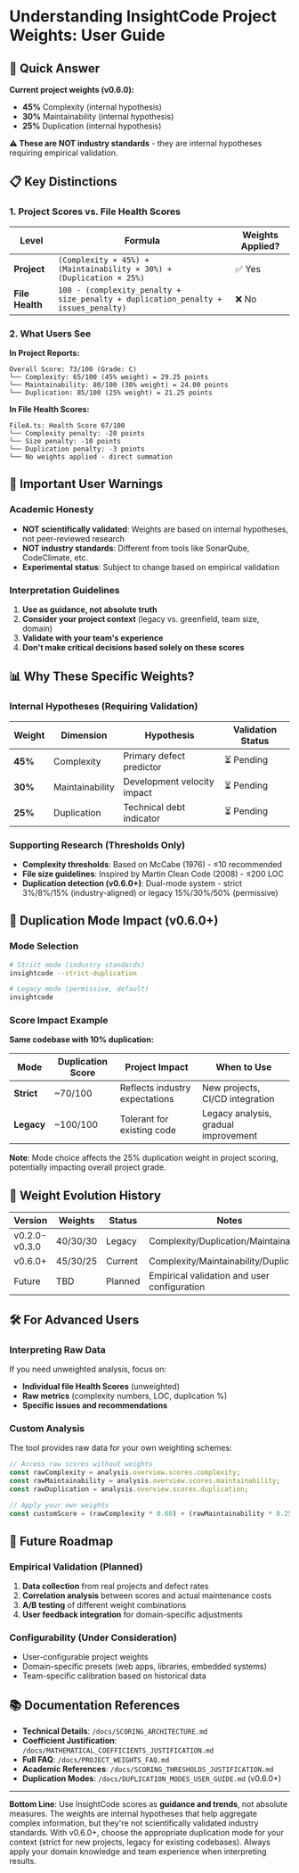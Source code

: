 # Understanding InsightCode Project Weights: User Guide

## 🎯 Quick Answer

**Current project weights (v0.6.0):**
- **45%** Complexity (internal hypothesis)
- **30%** Maintainability (internal hypothesis) 
- **25%** Duplication (internal hypothesis)

**⚠️ These are NOT industry standards** - they are internal hypotheses requiring empirical validation.

## 📋 Key Distinctions

### 1. Project Scores vs. File Health Scores

| Level | Formula | Weights Applied? |
|-------|---------|------------------|
| **Project** | `(Complexity × 45%) + (Maintainability × 30%) + (Duplication × 25%)` | ✅ Yes |
| **File Health** | `100 - (complexity_penalty + size_penalty + duplication_penalty + issues_penalty)` | ❌ No |

### 2. What Users See

**In Project Reports:**
```
Overall Score: 73/100 (Grade: C)
└── Complexity: 65/100 (45% weight) = 29.25 points
└── Maintainability: 80/100 (30% weight) = 24.00 points  
└── Duplication: 85/100 (25% weight) = 21.25 points
```

**In File Health Scores:**
```
FileA.ts: Health Score 67/100
└── Complexity penalty: -20 points
└── Size penalty: -10 points
└── Duplication penalty: -3 points
└── No weights applied - direct summation
```

## 🚨 Important User Warnings

### Academic Honesty
- **NOT scientifically validated**: Weights are based on internal hypotheses, not peer-reviewed research
- **NOT industry standards**: Different from tools like SonarQube, CodeClimate, etc.
- **Experimental status**: Subject to change based on empirical validation

### Interpretation Guidelines
1. **Use as guidance, not absolute truth**
2. **Consider your project context** (legacy vs. greenfield, team size, domain)
3. **Validate with your team's experience**
4. **Don't make critical decisions based solely on these scores**

## 📊 Why These Specific Weights?

### Internal Hypotheses (Requiring Validation)

| Weight | Dimension | Hypothesis | Validation Status |
|--------|-----------|------------|-------------------|
| **45%** | Complexity | Primary defect predictor | ⏳ Pending |
| **30%** | Maintainability | Development velocity impact | ⏳ Pending |
| **25%** | Duplication | Technical debt indicator | ⏳ Pending |

### Supporting Research (Thresholds Only)
- **Complexity thresholds**: Based on McCabe (1976) - ≤10 recommended
- **File size guidelines**: Inspired by Martin Clean Code (2008) - ≤200 LOC
- **Duplication detection (v0.6.0+)**: Dual-mode system - strict 3%/8%/15% (industry-aligned) or legacy 15%/30%/50% (permissive)

## 🎯 Duplication Mode Impact (v0.6.0+)

### Mode Selection
```bash
# Strict mode (industry standards)
insightcode --strict-duplication

# Legacy mode (permissive, default)
insightcode
```

### Score Impact Example
**Same codebase with 10% duplication:**

| Mode | Duplication Score | Project Impact | When to Use |
|------|------------------|----------------|-------------|
| **Strict** | ~70/100 | Reflects industry expectations | New projects, CI/CD integration |
| **Legacy** | ~100/100 | Tolerant for existing code | Legacy analysis, gradual improvement |

**Note**: Mode choice affects the 25% duplication weight in project scoring, potentially impacting overall project grade.

## 🔄 Weight Evolution History

| Version | Weights | Status | Notes |
|---------|---------|--------|--------|
| v0.2.0-v0.3.0 | 40/30/30 | Legacy | Complexity/Duplication/Maintainability |
| v0.6.0+ | 45/30/25 | Current | Complexity/Maintainability/Duplication |
| Future | TBD | Planned | Empirical validation and user configuration |

## 🛠️ For Advanced Users

### Interpreting Raw Data
If you need unweighted analysis, focus on:
- **Individual file Health Scores** (unweighted)
- **Raw metrics** (complexity numbers, LOC, duplication %)
- **Specific issues and recommendations**

### Custom Analysis
The tool provides raw data for your own weighting schemes:
```javascript
// Access raw scores without weights
const rawComplexity = analysis.overview.scores.complexity;
const rawMaintainability = analysis.overview.scores.maintainability;
const rawDuplication = analysis.overview.scores.duplication;

// Apply your own weights
const customScore = (rawComplexity * 0.60) + (rawMaintainability * 0.25) + (rawDuplication * 0.15);
```

## 🔮 Future Roadmap

### Empirical Validation (Planned)
1. **Data collection** from real projects and defect rates
2. **Correlation analysis** between scores and actual maintenance costs
3. **A/B testing** of different weight combinations
4. **User feedback integration** for domain-specific adjustments

### Configurability (Under Consideration)
- User-configurable project weights
- Domain-specific presets (web apps, libraries, embedded systems)
- Team-specific calibration based on historical data

## 📚 Documentation References

- **Technical Details**: `/docs/SCORING_ARCHITECTURE.md`
- **Coefficient Justification**: `/docs/MATHEMATICAL_COEFFICIENTS_JUSTIFICATION.md`
- **Full FAQ**: `/docs/PROJECT_WEIGHTS_FAQ.md`
- **Academic References**: `/docs/SCORING_THRESHOLDS_JUSTIFICATION.md`
- **Duplication Modes**: `/docs/DUPLICATION_MODES_USER_GUIDE.md` (v0.6.0+)

---

**Bottom Line**: Use InsightCode scores as **guidance and trends**, not absolute measures. The weights are internal hypotheses that help aggregate complex information, but they're not scientifically validated industry standards. With v0.6.0+, choose the appropriate duplication mode for your context (strict for new projects, legacy for existing codebases). Always apply your domain knowledge and team experience when interpreting results.
